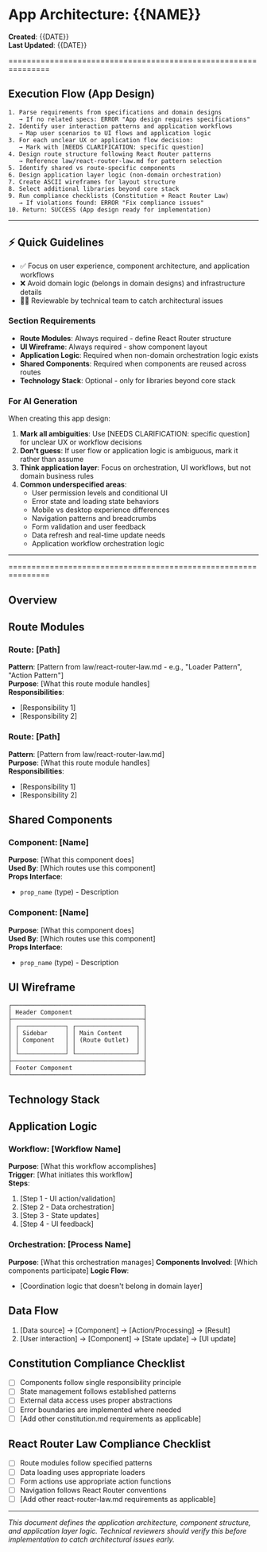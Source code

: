 # App Architecture: {{NAME}}

**Created**: {{DATE}}  
**Last Updated**: {{DATE}}

===============================================================
## Execution Flow (App Design)
```
1. Parse requirements from specifications and domain designs
   → If no related specs: ERROR "App design requires specifications"
2. Identify user interaction patterns and application workflows
   → Map user scenarios to UI flows and application logic
3. For each unclear UX or application flow decision:
   → Mark with [NEEDS CLARIFICATION: specific question]
4. Design route structure following React Router patterns
   → Reference law/react-router-law.md for pattern selection
5. Identify shared vs route-specific components
6. Design application layer logic (non-domain orchestration)
7. Create ASCII wireframes for layout structure
8. Select additional libraries beyond core stack
9. Run compliance checklists (Constitution + React Router Law)
   → If violations found: ERROR "Fix compliance issues"
10. Return: SUCCESS (App design ready for implementation)
```

---

## ⚡ Quick Guidelines
- ✅ Focus on user experience, component architecture, and application workflows
- ❌ Avoid domain logic (belongs in domain designs) and infrastructure details
- 👩‍💻 Reviewable by technical team to catch architectural issues

### Section Requirements
- **Route Modules**: Always required - define React Router structure
- **UI Wireframe**: Always required - show component layout
- **Application Logic**: Required when non-domain orchestration logic exists
- **Shared Components**: Required when components are reused across routes
- **Technology Stack**: Optional - only for libraries beyond core stack

### For AI Generation
When creating this app design:
1. **Mark all ambiguities**: Use [NEEDS CLARIFICATION: specific question] for unclear UX or workflow decisions
2. **Don't guess**: If user flow or application logic is ambiguous, mark it rather than assume
3. **Think application layer**: Focus on orchestration, UI workflows, but not domain business rules
4. **Common underspecified areas**:
   - User permission levels and conditional UI
   - Error state and loading state behaviors
   - Mobile vs desktop experience differences
   - Navigation patterns and breadcrumbs
   - Form validation and user feedback
   - Data refresh and real-time update needs
   - Application workflow orchestration logic

---
===============================================================

## Overview
<!-- Brief description of this page/feature and its purpose -->

## Route Modules
<!-- List of React Router modules to implement -->

### Route: [Path]
**Pattern**: [Pattern from law/react-router-law.md - e.g., "Loader Pattern", "Action Pattern"]  
**Purpose**: [What this route module handles]  
**Responsibilities**:
- [Responsibility 1]
- [Responsibility 2]

### Route: [Path]  
**Pattern**: [Pattern from law/react-router-law.md]  
**Purpose**: [What this route module handles]  
**Responsibilities**:
- [Responsibility 1]
- [Responsibility 2]

## Shared Components
<!-- Components used by multiple routes (not internal route components) -->

### Component: [Name]
**Purpose**: [What this component does]  
**Used By**: [Which routes use this component]  
**Props Interface**: 
- `prop_name` (type) - Description

### Component: [Name]
**Purpose**: [What this component does]  
**Used By**: [Which routes use this component]  
**Props Interface**:
- `prop_name` (type) - Description

## UI Wireframe
<!-- ASCII diagram showing how components are arranged -->

```
┌─────────────────────────────────────┐
│ Header Component                    │
├─────────────────────────────────────┤
│ ┌─────────────┐ ┌─────────────────┐ │
│ │ Sidebar     │ │ Main Content    │ │
│ │ Component   │ │ (Route Outlet)  │ │
│ │             │ │                 │ │
│ └─────────────┘ └─────────────────┘ │
├─────────────────────────────────────┤
│ Footer Component                    │
└─────────────────────────────────────┘
```

## Technology Stack
<!-- Libraries beyond React Router, Shadcn/ui, and Zod -->

## Application Logic
<!-- Non-domain orchestration logic and workflows -->

### Workflow: [Workflow Name]
**Purpose**: [What this workflow accomplishes]  
**Trigger**: [What initiates this workflow]  
**Steps**:
1. [Step 1 - UI action/validation]
2. [Step 2 - Data orchestration]  
3. [Step 3 - State updates]
4. [Step 4 - UI feedback]

### Orchestration: [Process Name]  
**Purpose**: [What this orchestration manages]
**Components Involved**: [Which components participate]
**Logic Flow**:
- [Coordination logic that doesn't belong in domain layer]

## Data Flow
<!-- How data moves through the UI components -->

1. [Data source] → [Component] → [Action/Processing] → [Result]
2. [User interaction] → [Component] → [State update] → [UI update]

## Constitution Compliance Checklist
<!-- Verify adherence to constitution.md principles -->
- [ ] Components follow single responsibility principle  
- [ ] State management follows established patterns
- [ ] External data access uses proper abstractions
- [ ] Error boundaries are implemented where needed
- [ ] [Add other constitution.md requirements as applicable]

## React Router Law Compliance Checklist  
<!-- Verify adherence to law/react-router-law.md -->
- [ ] Route modules follow specified patterns
- [ ] Data loading uses appropriate loaders
- [ ] Form actions use appropriate action functions  
- [ ] Navigation follows React Router conventions
- [ ] [Add other react-router-law.md requirements as applicable]

---
*This document defines the application architecture, component structure, and application layer logic. Technical reviewers should verify this before implementation to catch architectural issues early.*